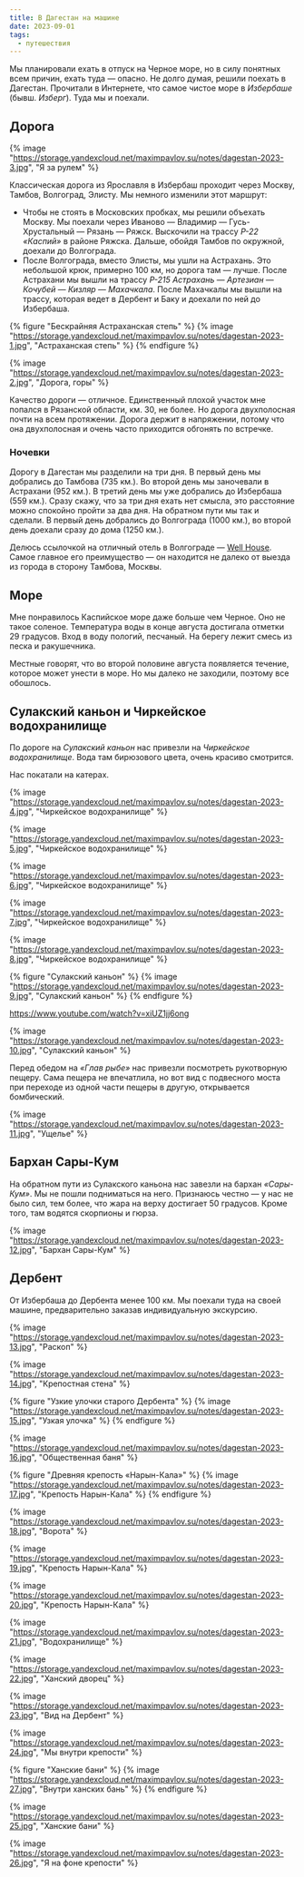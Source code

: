 ```yaml
---
title: В Дагестан на машине
date: 2023-09-01
tags:
  - путешествия
---
```

Мы планировали ехать в отпуск на Черное море, но в силу понятных всем причин, ехать туда — опасно. Не долго думая, решили поехать в Дагестан. Прочитали в Интернете, что самое чистое море в _Избербаше_ (бывш. _Изберг_). Туда мы и поехали.

## Дорога
{% image "https://storage.yandexcloud.net/maximpavlov.su/notes/dagestan-2023-3.jpg", "Я за рулем" %}

Классическая дорога из Ярославля в Избербаш проходит через Москву, Тамбов, Волгоград, Элисту. Мы немного изменили этот маршрут:
* Чтобы не стоять в Московских пробках, мы решили объехать Москву. Мы поехали через Иваново — Владимир — Гусь-Хрустальный — Рязань — Ряжск. Выскочили на трассу _Р-22 &laquo;Каспий&raquo;_ в районе Ряжска. Дальше, обойдя Тамбов по окружной, доехали до Волгограда.
* После Волгограда, вместо Элисты, мы ушли на Астрахань. Это небольшой крюк, примерно 100 км, но дорога там — лучше. После Астрахани мы вышли на трассу _Р-215 Астрахань — Артезиан — Кочубей — Кизляр — Махачкала_. После Махачкалы мы вышли на трассу, которая ведет в Дербент и Баку и доехали по ней до Избербаша.

{% figure "Бескрайняя Астраханская степь" %}
{% image "https://storage.yandexcloud.net/maximpavlov.su/notes/dagestan-2023-1.jpg", "Астраханская степь" %}
{% endfigure %}

{% image "https://storage.yandexcloud.net/maximpavlov.su/notes/dagestan-2023-2.jpg", "Дорога, горы" %}

Качество дороги — отличное. Единственный плохой участок мне попался в Рязанской области, км. 30, не более. Но дорога двухполосная почти на всем протяжении. Дорога держит в напряжении, потому что она двухполосная и очень часто приходится обгонять по встречке.

### Ночевки
Дорогу в Дагестан мы разделили на три дня. В первый день мы добрались до Тамбова (735 км.). Во второй день мы заночевали в Астрахани (952 км.). В третий день мы уже добрались до Избербаша (559 км.). Сразу скажу, что за три дня ехать нет смысла, это расстояние можно спокойно пройти за два дня. На обратном пути мы так и сделали. В первый день добрались до Волгограда (1000 км.), во второй день доехали сразу до дома (1250 км.).

Делюсь ссылочкой на отличный отель в Волгограде — [Well House](http://well-house-hotel.ru). Самое главное его преимущество — он находится не далеко от выезда из города в сторону Тамбова, Москвы.

## Море
Мне понравилось Каспийское море даже больше чем Черное. Оно не такое соленое. Температура воды в конце августа достигала отметки 29 градусов. Вход в воду пологий, песчаный. На берегу лежит смесь из песка и ракушечника.

Местные говорят, что во второй половине августа появляется течение, которое может унести в море. Но мы далеко не заходили, поэтому все обошлось.

## Сулакский каньон и Чиркейское водохранилище
По дороге на _Сулакский каньон_ нас привезли на _Чиркейское водохранилище_. Вода там бирюзового цвета, очень красиво смотрится.

Нас покатали на катерах.

{% image "https://storage.yandexcloud.net/maximpavlov.su/notes/dagestan-2023-4.jpg", "Чиркейское водохранилище" %}

{% image "https://storage.yandexcloud.net/maximpavlov.su/notes/dagestan-2023-5.jpg", "Чиркейское водохранилище" %}

{% image "https://storage.yandexcloud.net/maximpavlov.su/notes/dagestan-2023-6.jpg", "Чиркейское водохранилище" %}

{% image "https://storage.yandexcloud.net/maximpavlov.su/notes/dagestan-2023-7.jpg", "Чиркейское водохранилище" %}

{% image "https://storage.yandexcloud.net/maximpavlov.su/notes/dagestan-2023-8.jpg", "Чиркейское водохранилище" %}

{% figure "Сулакский каньон" %}
{% image "https://storage.yandexcloud.net/maximpavlov.su/notes/dagestan-2023-9.jpg", "Сулакский каньон" %}
{% endfigure %}

https://www.youtube.com/watch?v=xiUZ1jj6ong

{% image "https://storage.yandexcloud.net/maximpavlov.su/notes/dagestan-2023-10.jpg", "Сулакский каньон" %}

Перед обедом на _&laquo;Глав рыбе&raquo;_ нас привезли посмотреть рукотворную пещеру. Сама пещера не впечатлила, но вот вид с подвесного моста при переходе из одной части пещеры в другую, открывается бомбический.

{% image "https://storage.yandexcloud.net/maximpavlov.su/notes/dagestan-2023-11.jpg", "Ущелье" %}

## Бархан Сары-Кум
На обратном пути из Сулакского каньона нас завезли на бархан _&laquo;Сары-Кум&raquo;_. Мы не пошли подниматься на него. Признаюсь честно — у нас не было сил, тем более, что жара на верху достигает 50 градусов. Кроме того, там водятся скорпионы и гюрза.

{% image "https://storage.yandexcloud.net/maximpavlov.su/notes/dagestan-2023-12.jpg", "Бархан Сары-Кум" %}

## Дербент
От Избербаша до Дербента менее 100 км. Мы поехали туда на своей машине, предварительно заказав индивидуальную экскурсию.

{% image "https://storage.yandexcloud.net/maximpavlov.su/notes/dagestan-2023-13.jpg", "Раскоп" %}

{% image "https://storage.yandexcloud.net/maximpavlov.su/notes/dagestan-2023-14.jpg", "Крепостная стена" %}

{% figure "Узкие улочки старого Дербента" %}
{% image "https://storage.yandexcloud.net/maximpavlov.su/notes/dagestan-2023-15.jpg", "Узкая улочка" %}
{% endfigure %}

{% image "https://storage.yandexcloud.net/maximpavlov.su/notes/dagestan-2023-16.jpg", "Общественная баня" %}

{% figure "Древняя крепость &laquo;Нарын-Кала&raquo;" %}
{% image "https://storage.yandexcloud.net/maximpavlov.su/notes/dagestan-2023-17.jpg", "Крепость Нарын-Кала" %}
{% endfigure %}

{% image "https://storage.yandexcloud.net/maximpavlov.su/notes/dagestan-2023-18.jpg", "Ворота" %}

{% image "https://storage.yandexcloud.net/maximpavlov.su/notes/dagestan-2023-19.jpg", "Крепость Нарын-Кала" %}

{% image "https://storage.yandexcloud.net/maximpavlov.su/notes/dagestan-2023-20.jpg", "Крепость Нарын-Кала" %}

{% image "https://storage.yandexcloud.net/maximpavlov.su/notes/dagestan-2023-21.jpg", "Водохранилище" %}

{% image "https://storage.yandexcloud.net/maximpavlov.su/notes/dagestan-2023-22.jpg", "Ханский дворец" %}

{% image "https://storage.yandexcloud.net/maximpavlov.su/notes/dagestan-2023-23.jpg", "Вид на Дербент" %}

{% image "https://storage.yandexcloud.net/maximpavlov.su/notes/dagestan-2023-24.jpg", "Мы внутри крепости" %}

{% figure "Ханские бани" %}
{% image "https://storage.yandexcloud.net/maximpavlov.su/notes/dagestan-2023-27.jpg", "Внутри ханских бань" %}
{% endfigure %}

{% image "https://storage.yandexcloud.net/maximpavlov.su/notes/dagestan-2023-25.jpg", "Ханские бани" %}

{% image "https://storage.yandexcloud.net/maximpavlov.su/notes/dagestan-2023-26.jpg", "Я на фоне крепости" %}

